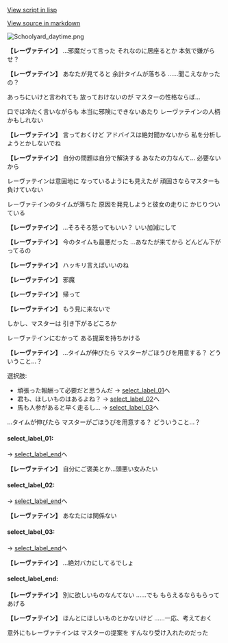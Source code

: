 [View script in lisp](../scripts/10027202.txt)

[View source in markdown](10027202.md)

![Schoolyard_daytime.png](../images/backgrounds/Schoolyard_daytime.png)

**【レーヴァテイン】**
…邪魔だって言った
それなのに居座るとか
本気で嫌がらせ？

**【レーヴァテイン】**
あなたが見てると
余計タイムが落ちる
……聞こえなかったの？

あっちにいけと言われても
放っておけないのが
マスターの性格ならば…

口では冷たく言いながらも
本当に邪険にできないあたり
レーヴァテインの人柄かもしれない

**【レーヴァテイン】**
言っておくけど
アドバイスは絶対聞かないから
私を分析しようとかしないでね

**【レーヴァテイン】**
自分の問題は自分で解決する
あなたの力なんて…
必要ないから

レーヴァテインは意固地に
なっているようにも見えたが
頑固さならマスターも負けていない

レーヴァテインのタイムが落ちた
原因を発見しようと彼女の走りに
かじりついている

**【レーヴァテイン】**
…そろそろ怒ってもいい？
いい加減にして

**【レーヴァテイン】**
今のタイムも最悪だった
…あなたが来てから
どんどん下がってるの

**【レーヴァテイン】**
ハッキリ言えばいいのね

**【レーヴァテイン】**
邪魔

**【レーヴァテイン】**
帰って

**【レーヴァテイン】**
もう見に来ないで

しかし、マスターは
引き下がるどころか

レーヴァテインにむかって
ある提案を持ちかける

**【レーヴァテイン】**
…タイムが伸びたら
マスターがごほうびを用意する？
どういうこと…？

選択肢:
- 頑張った報酬って必要だと思うんだ → [select_label_01](#select_label_01)へ
- 君も、ほしいものはあるよね？ → [select_label_02](#select_label_02)へ
- 馬も人参があると早く走るし… → [select_label_03](#select_label_03)へ

…タイムが伸びたら
マスターがごほうびを用意する？
どういうこと…？

#### select_label_01:
 → [select_label_end](#select_label_end)へ

**【レーヴァテイン】**
自分にご褒美とか…頭悪い女みたい

#### select_label_02:
 → [select_label_end](#select_label_end)へ

**【レーヴァテイン】**
あなたには関係ない

#### select_label_03:
 → [select_label_end](#select_label_end)へ

**【レーヴァテイン】**
…絶対バカにしてるでしょ

#### select_label_end:

**【レーヴァテイン】**
別に欲しいものなんてない
……でも
もらえるならもらってあげる

**【レーヴァテイン】**
ほんとにほしいものとかないけど
……一応、考えておく

意外にもレーヴァテインは
マスターの提案を
すんなり受け入れたのだった